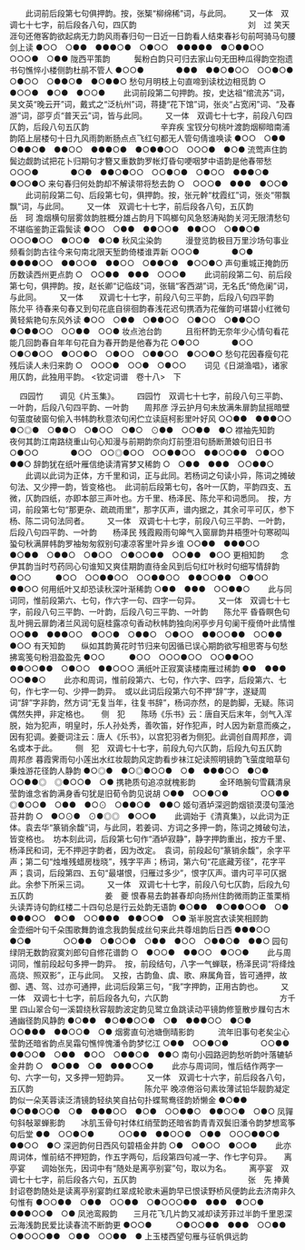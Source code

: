 <!-- { "loadSidebar": true } -->
 　　此词前后段第七句俱押韵。按，张榘“柳绵稀”词，与此同。 
　　又一体　双调七十七字，前后段各八句，四仄韵　　　　　　　　　　　　　　刘　过
笑天涯句还倦客韵欲起病无力韵风雨春归句一日近一日韵看人结束春衫句前呵骑马句腰剑上读
●○○　○●●　●●●○●　○●○○　●●●●●　●○●●○○　○○○●　○●●
陇西平策韵　　　鬓粉白韵只可归去家山句无田种瓜得韵空抱遗书句憔悴小楼侧韵杜鹃不管人
●○○●　　　　●●●　●●○●○○　○○●○●　○●○○　○●●○●　●○●●○
愁句月明枝上句直啼到读枕边相觅韵
○　●○○●　●○●　●○○●
 　　此词前段第二句押韵。按，史达祖“绾流苏”词，吴文英“晚云开”词，戴式之“泛杭州”词，蒋捷“花下馆”词，张炎“占宽闲”词、“及春游”词，邵亨贞“普天云”词，皆与此同。 
　　又一体　双调七十七字，前段八句四仄韵，后段八句五仄韵　　　　　　　　　辛弃疾
宝钗分句桃叶渡韵烟柳暗南浦韵陌上层楼句十日九风雨韵断肠点点飞红句都无人管句倩谁唤读
●○○　○●●　○●●○●　●●○○　●●●○●　●○●●○○　○○○●　●○●
流莺声住韵　　　鬓边觑韵试把花卜归期句才簪又重数韵罗帐灯昏句哽咽梦中语韵是他春带愁
○○○●　　　　●○●　●●○●○○　○○●○●　○●○○　●●●○●　●○○●○
来句春归何处韵却不解读带将愁去韵
○　○○○●　●●●　●○○●
 　　此词前段第二句、后段第七句，俱押韵。按，张元幹“枕霞红”词，张炎“带飘飘”词，与此同。 
　　又一体　双调七十七字，前后段各八句，五仄韵　　　　　　　　　　　　　　岳　珂
澹烟横句层雾敛韵胜概分雄占韵月下鸣榔句风急怒涛飐韵关河无限清愁句不堪临鉴韵正霜鬓读
●○○　○●●　●●○○●　●●○○　○●●○●　○○○●○○　●○○●　●○●
秋风尘染韵　　　漫登览韵极目万里沙场句事业频看剑韵古往今来句南北限天堑韵倚楼谁弄新
○○○●　　　　●○●　●●●●○○　●●○○●　●●○○　○●●○●　●○○●○
声句重城正掩韵历历数读西州更点韵
○　○○●●　●●●　○○○●
 　　此词前段第二句、前后段第七句，俱押韵。按，赵长卿“记临歧”词，张辑“客西湖”词，无名氏“倚危阑”词，与此同。 
　　又一体　　双调七十七字，前段八句三平韵，后段八句四平韵　　　　　　　　陈允平
待春来句春又到句花底自徘徊韵春浅花迟句携酒为花催韵可堪碧小红微句黄轻紫艳句东风外读
●○○　○●●　○●●○○　○●○○　○●●○○　●○●●○○　○○●●　○○●
妆点池台韵　　　且衔杯韵无奈年少心情句看花能几回韵春自年年句花自为春开韵是他春为花
○●○○　　　　●○○　○●○●○○　●○○●○　○●○○　○●●○○　●○○●○
愁句花因春瘦句花残后读人未归来韵
○　○○○●　○○●　○●○○
 　　词见《日湖渔唱》，诸家用仄韵，此独用平韵。 
<钦定词谱　卷十八>　下



　
四园竹　　调见《片玉集》。
　　四园竹　双调七十七字，前段八句三平韵、一叶韵，后段八句四平韵、一叶韵　　周邦彦
浮云护月句未放满朱扉韵鼠摇暗壁句萤度破窗句偷入书帏韵秋意浓句闲伫立读庭柯影里叶好风
○○●●　●●●○○　●○◎●　○●●○　○●○○　○●○　⊙●●　○○●●　●○
襟袖先知韵　　　夜何其韵江南路绕重山句心知漫与前期韵奈向灯前堕泪句肠断萧娘句旧日书
○●○○　　　　●○○　○○◎●○○　○○●●○○　●●○○●●　○●○○　●●○
辞韵犹在纸叶雁信绝读清宵梦又稀韵
○　○●●　●●●　○○●●○
 　　此调以此词为正体，方千里和词，正与此同。若杨词之句读小异，陈词之摊破句法、又少押一韵，皆变格也。　此词前后段第七句，各叶一仄韵，平韵四支、五微，仄韵四纸，亦即本部三声叶也。方千里、杨泽民、陈允平和词悉同。　按，方词，前段第七句“那更杂、疏疏雨里”，那字仄声，谱内据之，其余可平可仄，参下杨、陈二词句法同者。 
　　又一体　双调七十七字，前段八句三平韵、一叶韵，后段八句四平韵、一叶韵　　杨泽民
残霞殿雨句皞气入窗扉韵井梧堕叶句寒砌叫蛩句秋满屏帏韵罗袖匆匆叙别句凄凉客里叶异乡谁
○○●●　●●●○○　●○●●　○●●○　○●○○　○●○○●●　○○●●　●○○
更相知韵　　念伊其韵当时芍药同心句谁知又爽佳期韵直待金风到后句红叶秋时句细写情辞韵
●○○　　　●○○　○○●●○○　○○●●○○　●●○○●●　○●○○　●●○○
何用纸叶又却恐读秋深叶渐稀韵
○●●　●●●　○○●●○
 　　此与同词同，惟前段第六、七句，作六字一句、四字一句异。 
　　又一体　双调七十七字，前段八句三平韵、一叶韵，后段八句三平韵、一叶韵　　陈允平
昏昏瞑色句乱叶拥云扉韵渚兰风润句庭桂露凉句香动秋帏韵独向闲亭步月句阑干瘦倚叶此情惟
○○●●　●●●○○　●○○●　○●●○　○●○○　●●○○●●　○○●●　●○○
有天知韵　　纵如其韵黄花时节归来句因循已误心期韵欲写相思寄与句愁拂鸾笺句粉泪盈盈先
●○○　　　●○○　○○○●○○　○○●●○○　●●○○●●　○●○○　●●○○○
满纸叶正寂寞读楼南雁过稀韵
●●　●●●　○○●●○
 　　此亦和周词，惟前段第六、七句，作六字、四字，后段第六、七句，作七字一句、少押一韵异。　或以此词后段第六句不押“辞”字，遂疑周词“辞”字非韵，然方词“无复当年，往复书辞”，杨词亦然，的是韵脚，无疑。陈词偶然失押，非定格也。 
　
侧　犯　　陈旸《乐书》云：唐自天后末年，剑气入浑脱，始为犯声，明皇时，乐人孙处秀，善吹笛，好作犯声，时人因为新意而痪之，因有犯调。姜夔词注云：唐人《乐书》，以宫犯羽者为侧犯。此调创自周邦彦，调名或本于此。
　　侧　犯　双调七十七字，前段九句六仄韵，后段九句五仄韵　　　　　　　　　周邦彦
暮霞霁雨句小莲出水红妆靓韵风定韵看步袜江妃读照明镜韵飞萤度暗草句秉烛游花径韵人静韵
●○◎●　●○◎●○○●　○●　●●●○○　●○●　○○●●◎　◎●○○●　○●
携艳质句追凉就槐影韵　　　金环皓腕句雪藕清泉莹韵谁念省韵满身香句犹是旧荀令韵见说胡
○●●　○○●○●　　　　○○●●　◎●○○●　○●●　●○⊙　○●●○●　●●○
姬句酒垆深迥韵烟锁漠漠句藻池苔井韵
○　●○⊙●　⊙●◎◎　●○○●
 　　此调始于《清真集》，以此词为正体。袁去华“篆销余馥”词，与此同，若姜词、方词之多押一韵，陈词之摊破句法，皆变格也。　坊本刻此词，后段第七句作“酒垆寂静”，静字押韵重出，按方千里、杨泽民和词，无不押迥字韵者，因为改定。　袁词，前段起句“篆销余馥”，余字平声；第二句“烛堆残蜡房栊晓”，残字平声；杨词，第六句“花底藏芳径”，花字平声；袁词，后段第四、五句“最堪恨，归雁过多少”，恨字仄声。谱内可平可仄据此。余参下所采三词。 
　　又一体　双调七十七字，前段八句七仄韵，后段九句五仄韵　　　　　　　　　姜　夔
恨春易去韵甚春却向扬州住韵微雨韵正茧栗梢头读弄诗句韵红楼二十四句总是行云处韵无语韵
●○●●　●○●●○○●　○●　●●●○○　●○●　○○●●●　●●○○●　○●
渐半脱宫衣读笑相顾韵　　　金壶细叶句千朵围歌舞韵谁念我韵鬓成丝句来此共尊俎韵后日西
●●●○○　●○●　　　　○○●●　○●○○●　○●●　●○○　○●●○●　●●○
园句绿阴无数韵寂寞刘郎句自修花谱韵
○　●○○●　●●○○　●○○●
 　　此与周词同，惟前段起句多押一韵异。　按，前段结句，八字一气蝉联，杨泽民词“将绛烛高烧、照双影”，正与此同。　又按，古韵鱼、虞、歌、麻属角音，皆可通押，故御、遇、驾、过亦可通押，此词后段第三句，“我”字押韵，正用古韵也。 
　　又一体　双调七十七字，前后段各九句，六仄韵　　　　　　　　　　　　　　方千里
四山翠合句一溪碧绕秋容靓韵波定韵见鹭立鱼跳读动平镜韵修篁散步屧句古木通幽径韵风静韵
●○●●　●○●●○○●　○●　●●●○○　●○●　○○●●●　●●○○●　○●
烟雾直句池塘倒晴影韵　　　流年旧事句老矣尘心莹韵还暗省韵点吴霜句憔悴愧潘令韵梦忆江
○●●　○○●○●　　　　○○●●　●●○○●　○●●　●○○　○●●○●　●●○
南句小园路迥韵愁听韵叶落辘轳金井韵
○　●○●●　○●　●●●○○●
 　　此亦与周词同，惟后结作两字一句、六字一句，又多押一短韵异。 
　　又一体　双调七十六字，前后段各八句，五仄韵　　　　　　　　　　　　　　陈允平
晚凉倦浴句素妆薄试铅华靓韵凝定韵似一朵芙蓉读泛清镜韵轻纨笑自拈句扑蝶鸳鸯径韵娇懒金
●○●●　●○●●○○●　○●　●●●○○　●○●　○○●●○　●●○○●　○●○
凤嚲句斜敧翠蝉影韵　　冰肌玉骨句衬体红绡莹韵还暗省韵青青双鬓旧潘令韵梦想鸾筝句后堂
●●　○○●○●　　　○○●●　●●○○●　○●●　○○○●●○●　●●○○　●○
深迥韵何日西风句碧梧金井韵
○●　○●○○　●○○●
 　　此亦周词体，惟前结不押短韵，作五字两句，后段第四句减一字、作七字句异。 
　
离亭宴　　调始张先，因词中有“随处是离亭别宴”句，取以为名。
　　离亭宴　双调七十七字，前后段各六句，五仄韵　　　　　　　　　　　　　　张　先
捧黄封诏卷韵随处是读离亭别宴韵红翠成轮歌未遍韵早已恨读野桥风便韵此去济南非久句惟有
●○○●●　○●●　○○●●　○●○○○●●　●●●　●○○●　●●●○○●　○●
凤池鸾殿韵　　三月花飞几片韵又减却读芳菲过半韵千里恩深云海浅韵民爱比读春流不断韵更
●○○●　　　○●○○●●　●●●　○○●●　○●○○○●●　○●●　○○●●　●
上玉楼西望句雁与征帆俱远韵
